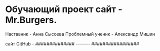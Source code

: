 # Обучающий проект сайт - Mr.Burgers.
Наставник - Анна Сысоева
Проблемный ученик - Александр Мишин


сайт GitHub - 
############## ------- #################

